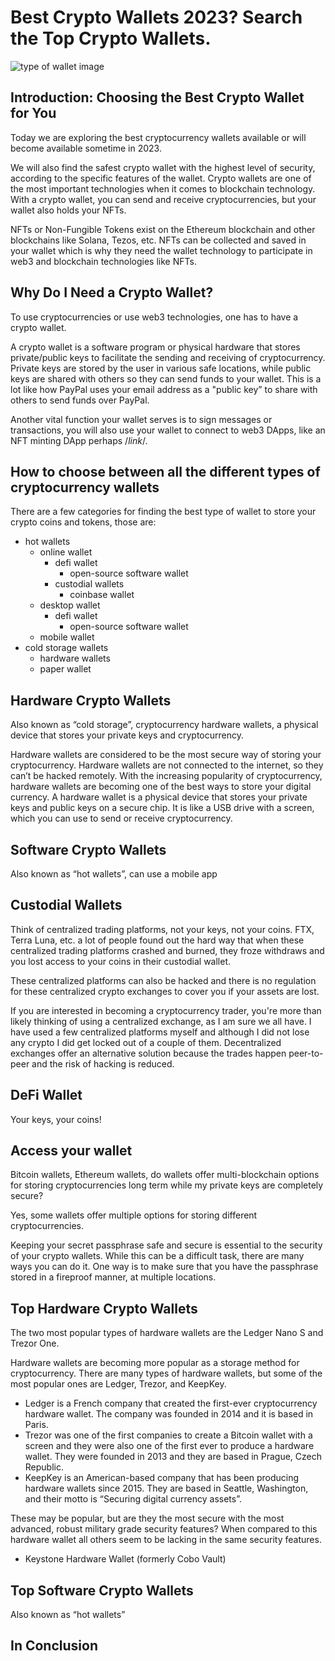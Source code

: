 # Best Crypto Wallets 2023? Search the Top Crypto Wallets.

<img alt="type of wallet image" src="https://user-images.githubusercontent.com/104662990/203888914-2eff3d0c-f7fa-4323-be83-e26ffc878709.jpg">

## Introduction: Choosing the Best Crypto Wallet for You

Today we are exploring the best cryptocurrency wallets available or will become available sometime in 2023.

We will also find the safest crypto wallet with the highest level of security, according to the specific features of the wallet. Crypto wallets are one of the most important technologies when it comes to blockchain technology. With a crypto wallet, you can send and receive cryptocurrencies, but your wallet also holds your NFTs.

NFTs or Non-Fungible Tokens exist on the Ethereum blockchain and other blockchains like Solana, Tezos, etc. NFTs can be collected and saved in your wallet which is why they need the wallet technology to participate in web3 and blockchain technologies like NFTs.

## Why Do I Need a Crypto Wallet?
To use cryptocurrencies or use web3 technologies, one has to have a crypto wallet. 

A crypto wallet is a software program or physical hardware that stores private/public keys to facilitate the sending and receiving of cryptocurrency. Private keys are stored by the user in various safe locations, while public keys are shared with others so they can send funds to your wallet. This is a lot like how PayPal uses your email address as a "public key” to share with others to send funds over PayPal.

Another vital function your wallet serves is to sign messages or transactions, you will also use your wallet to connect to web3 DApps, like an NFT minting DApp perhaps /*link*/.

## How to choose between all the different types of cryptocurrency wallets
There are a few categories for finding the best type of wallet to store your crypto coins and tokens, those are:

- hot wallets
  - online wallet
    - defi wallet
      - open-source software wallet 
    - custodial wallets
      - coinbase wallet 
  - desktop wallet
    - defi wallet
      - open-source software wallet 
  - mobile wallet
- cold storage wallets
  - hardware wallets
  - paper wallet

## Hardware Crypto Wallets
Also known as “cold storage”, cryptocurrency hardware wallets, a physical device that stores your private keys and cryptocurrency.

Hardware wallets are considered to be the most secure way of storing your cryptocurrency. Hardware wallets are not connected to the internet, so they can’t be hacked remotely. With the increasing popularity of cryptocurrency, hardware wallets are becoming one of the best ways to store your digital currency. A hardware wallet is a physical device that stores your private keys and public keys on a secure chip. It is like a USB drive with a screen, which you can use to send or receive cryptocurrency.

## Software Crypto Wallets
Also known as “hot wallets”, can use a mobile app

## Custodial Wallets
Think of centralized trading platforms, not your keys, not your coins. FTX, Terra Luna, etc. a lot of people found out the hard way that when these centralized trading platforms crashed and burned, they froze withdraws and you lost access to your coins in their custodial wallet.

These centralized platforms can also be hacked and there is no regulation for these centralized crypto exchanges to cover you if your assets are lost.

If you are interested in becoming a cryptocurrency trader, you're more than likely thinking of using a centralized exchange, as I am sure we all have. I have used a few centralized platforms myself and although I did not lose any crypto I did get locked out of a couple of them. Decentralized exchanges offer an alternative solution because the trades happen peer-to-peer and the risk of hacking is reduced.

## DeFi Wallet
Your keys, your coins!

## Access your wallet
Bitcoin wallets, Ethereum wallets, do wallets offer multi-blockchain options for storing cryptocurrencies long term while my private keys are completely secure?

Yes, some wallets offer multiple options for storing different cryptocurrencies.

Keeping your secret passphrase safe and secure is essential to the security of your crypto wallets. While this can be a difficult task, there are many ways you can do it. One way is to make sure that you have the passphrase stored in a fireproof manner, at multiple locations.

## Top Hardware Crypto Wallets

The two most popular types of hardware wallets are the Ledger Nano S and Trezor One.

Hardware wallets are becoming more popular as a storage method for cryptocurrency. There are many types of hardware wallets, but some of the most popular ones are Ledger, Trezor, and KeepKey.

- Ledger is a French company that created the first-ever cryptocurrency hardware wallet. The company was founded in 2014 and it is based in Paris.
- Trezor was one of the first companies to create a Bitcoin wallet with a screen and they were also one of the first ever to produce a hardware wallet. They were founded in 2013 and they are based in Prague, Czech Republic.
- KeepKey is an American-based company that has been producing hardware wallets since 2015. They are based in Seattle, Washington, and their motto is “Securing digital currency assets”.

These may be popular, but are they the most secure with the most advanced, robust military grade security features? When compared to this hardware wallet all others seem to be lacking in the same security features.

- Keystone Hardware Wallet (formerly Cobo Vault)  

## Top Software Crypto Wallets
Also known as “hot wallets”

## In Conclusion
